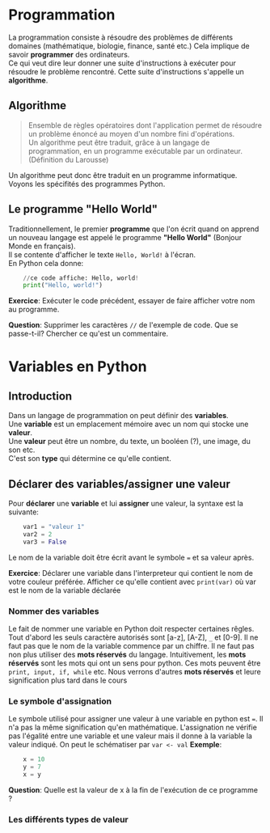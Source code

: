 # Programmation

La programmation consiste à résoudre des problèmes de différents domaines (mathématique, biologie, finance, santé etc.) Cela implique de savoir **programmer** des ordinateurs.  
Ce qui veut dire leur donner une suite d'instructions à exécuter pour résoudre le problème rencontré.
Cette suite d'instructions s'appelle un **algorithme**.

## Algorithme

>Ensemble de règles opératoires dont l'application permet de résoudre un problème énoncé au moyen d'un nombre fini d'opérations.  
>Un algorithme peut être traduit, grâce à un langage de programmation, en un programme exécutable par un ordinateur.  
(Définition du Larousse)  

Un algorithme peut donc être traduit en un programme informatique. Voyons les spécifités des programmes Python.

## Le programme "Hello World"
  
Traditionnellement, le premier **programme** que l'on écrit quand on apprend un nouveau langage est appelé le programme **"Hello World"** (Bonjour Monde en français).  
Il se contente d'afficher le texte `Hello, World!` à l'écran.  
En Python cela donne:  
```python
    //ce code affiche: Hello, world!
    print("Hello, world!")
```

**Exercice**: Exécuter le code précédent, essayer de faire afficher votre nom au programme.

**Question**: Supprimer les caractères `//` de l'exemple de code. Que se passe-t-il? Chercher ce qu'est un commentaire.

# Variables en Python

## Introduction

Dans un langage de programmation on peut définir des **variables**.  
Une **variable** est un emplacement mémoire avec un nom qui stocke une **valeur**.  
Une **valeur** peut être un nombre, du texte, un booléen (?), une image, du son etc.  
C'est son **type** qui détermine ce qu'elle contient.

## Déclarer des variables/assigner une valeur

Pour **déclarer** une **variable** et lui **assigner** une valeur, la syntaxe est la suivante:
```python
    var1 = "valeur 1"
    var2 = 2
    var3 = False
``` 
Le nom de la variable doit être écrit avant le symbole `=` et sa valeur après.

**Exercice**: Déclarer une variable dans l'interpreteur qui contient le nom de votre couleur préférée.
Afficher ce qu'elle contient avec `print(var)` où var est le nom de la variable déclarée

### Nommer des variables

Le fait de nommer une variable en Python doit respecter certaines rêgles.
Tout d'abord les seuls caractère autorisés sont [a-z], [A-Z], `_` et [0-9].
Il ne faut pas que le nom de la variable commence par un chiffre.
Il ne faut pas non plus utiliser des **mots réservés** du langage.
Intuitivement, les **mots réservés** sont les mots qui ont un sens pour python.
Ces mots peuvent être `print, input, if, while` etc.
Nous verrons d'autres **mots réservés** et leure signification plus tard dans le cours

### Le symbole d'assignation

Le symbole utilisé pour assigner une valeur à une variable en python est `=`.
Il n'a pas la même signification qu'en mathématique.
L'assignation ne vérifie pas l'égalité entre une variable et une valeur mais il donne à la variable la valeur indiqué.
On peut le schématiser par `var <- val`
**Exemple**:
```python
    x = 10
    y = 7
    x = y
```
**Question**: Quelle est la valeur de x à la fin de l'exécution de ce programme ?

### Les différents types de valeur
